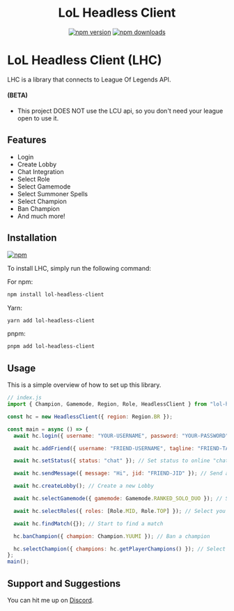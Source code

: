 <div align="center">
    <h1>LoL Headless Client</h1>
    <a href="https://www.npmjs.com/package/lol-headless-client"><img src="https://img.shields.io/npm/v/commandkit?maxAge=3600" alt="npm version" /></a>
    <a href="https://www.npmjs.com/package/lol-headless-client"><img src="https://img.shields.io/npm/dt/commandkit?maxAge=3600" alt="npm downloads" /></a>
</div>

# LoL Headless Client (LHC)

LHC is a library that connects to League Of Legends API.

#### (BETA)
- This project DOES NOT use the LCU api, so you don't need your league open to use it.

## Features

- Login
- Create Lobby
- Chat Integration
- Select Role
- Select Gamemode
- Select Summoner Spells
- Select Champion
- Ban Champion
- And much more!

## Installation

[![npm](https://nodei.co/npm/lol-headless-client.png)](https://nodei.co/npm/lol-headless-client/)

To install LHC, simply run the following command:

For npm:

```bash
npm install lol-headless-client
```

Yarn:

```bash
yarn add lol-headless-client
```

pnpm:

```bash
pnpm add lol-headless-client
```

## Usage

This is a simple overview of how to set up this library.

```js
// index.js
import { Champion, Gamemode, Region, Role, HeadlessClient } from "lol-headless-client";

const hc = new HeadlessClient({ region: Region.BR });

const main = async () => {
  await hc.login({ username: "YOUR-USERNAME", password: "YOUR-PASSWORD" }); // Login

  await hc.addFriend({ username: "FRIEND-USERNAME", tagline: "FRIEND-TAGLINE" }); // Add New Friend

  await hc.setStatus({ status: "chat" }); // Set status to online "chat"

  await hc.sendMessage({ message: "Hi", jid: "FRIEND-JID" }); // Send a message to a friend

  await hc.createLobby(); // Create a new Lobby

  await hc.selectGamemode({ gamemode: Gamemode.RANKED_SOLO_DUO }); // Select RANKED_SOLO_DUO gamemode

  await hc.selectRoles({ roles: [Role.MID, Role.TOP] }); // Select you roles

  await hc.findMatch({}); // Start to find a match

  hc.banChampion({ champion: Champion.YUUMI }); // Ban a champion

  hc.selectChampion({ champions: hc.getPlayerChampions() }); // Select a random champion
};
main();
```

## Support and Suggestions

You can hit me up on [Discord](https://discord.gg/SKSAn7EpX5).
